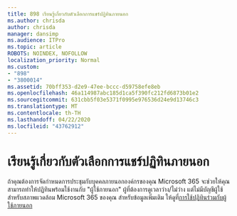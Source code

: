 ```yaml
---
title: 898 เรียนรู้เกี่ยวกับตัวเลือกการแชร์ปฏิทินภายนอก
ms.author: chrisda
author: chrisda
manager: dansimp
ms.audience: ITPro
ms.topic: article
ROBOTS: NOINDEX, NOFOLLOW
localization_priority: Normal
ms.custom:
- "898"
- "3800014"
ms.assetid: 70bff353-d2e9-47ee-bccc-d59758efe8eb
ms.openlocfilehash: 46a114987abc185d1ca5f390fc212fd6873b01e2
ms.sourcegitcommit: 631cbb5f03e5371f0995e976536d24e9d13746c3
ms.translationtype: MT
ms.contentlocale: th-TH
ms.lasthandoff: 04/22/2020
ms.locfileid: "43762912"
---
```

# <a name="learn-about-external-calendar-sharing-options"></a>เรียนรู้เกี่ยวกับตัวเลือกการแชร์ปฏิทินภายนอก

ถ้าคุณต้องการจัดกําหนดการประชุมกับบุคคลภายนอกองค์กรของคุณ Microsoft 365 จะช่วยให้คุณสามารถทําให้ปฏิทินพร้อมใช้งานกับ "ผู้ใช้ภายนอก" ผู้ที่ต้องการดูเวลาว่าง/ไม่ว่าง แต่ไม่มีบัญชีผู้ใช้สําหรับสภาพแวดล้อม Microsoft 365 ของคุณ สําหรับข้อมูลเพิ่มเติม ให้ดูที่[การใช้ปฏิทินร่วมกับผู้ใช้ภายนอก](https://docs.microsoft.com/office365/admin/manage/share-calendars-with-external-users)
